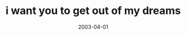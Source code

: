 ---
layout: base.njk
title : 'i want you to get out of my dreams' 
view_title : 'i want you to get out of my dreams' 
year : '2003' 
date : '2003-04-01' 
img_file : '/drawing/iwantyoutogetoutofmydreams.png' 
html_file : 'iwantyoutogetoutofmydreams' 
next_html : 'onedaygodlookeddownandsaid.html' 
year_order : '60' 
permalink : "title/{{html_file}}.html"
---